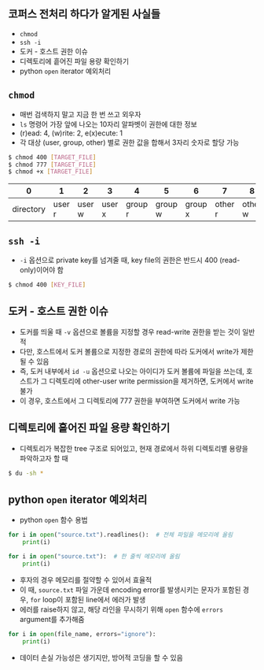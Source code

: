 ## 코퍼스 전처리 하다가 알게된 사실들
+ `chmod`
+ `ssh -i`
+ 도커 - 호스트 권한 이슈
+ 디렉토리에 흩어진 파일 용량 확인하기
+ python `open` iterator 예외처리

## `chmod`
+ 매번 검색하지 말고 지금 한 번 쓰고 외우자
+ `ls` 명령어 가장 앞에 나오는 10자리 알파벳이 권한에 대한 정보
+ (r)ead: 4, (w)rite: 2, e(x)ecute: 1
+ 각 대상 (user, group, other) 별로 권한 값을 합해서 3자리 숫자로 할당 가능

```bash
$ chmod 400 [TARGET_FILE]
$ chmod 777 [TARGET_FILE]
$ chmod +x [TARGET_FILE]
```

| 0 | 1 | 2 | 3 | 4 | 5 | 6 | 7 | 8 | 9 |
|---|---|---|---|---|---|---|---|---|---|
| directory | user r | user w | user x | group r | group w | group x | other r | other w | other x |

## `ssh -i`
+ `-i` 옵션으로 private key를 넘겨줄 때, key file의 권한은 반드시 400 (read-only)이어야 함
```bash
$ chmod 400 [KEY_FILE]
```

## 도커 - 호스트 권한 이슈
+ 도커를 띄울 때 `-v` 옵션으로 볼륨을 지정할 경우 read-write 권한을 받는 것이 일반적
+ 다만, 호스트에서 도커 볼륨으로 지정한 경로의 권한에 따라 도커에서 write가 제한될 수 있음
+ 즉, 도커 내부에서 `id -u` 옵션으로 나오는 아이디가 도커 볼륨에 파일을 쓰는데, 호스트가 그 디렉토리에 other-user write permission을 제거하면, 도커에서 write 불가
+ 이 경우, 호스트에서 그 디렉토리에 777 권한을 부여하면 도커에서 write 가능

## 디렉토리에 흩어진 파일 용량 확인하기
+ 디렉토리가 복잡한 tree 구조로 되어있고, 현재 경로에서 하위 디렉토리별 용량을 파악하고자 할 때
```bash
$ du -sh *
```

## python `open` iterator 예외처리
+ python `open` 함수 용법
```python
for i in open("source.txt").readlines():  # 전체 파일을 메모리에 올림
    print(i)

for i in open("source.txt"):  # 한 줄씩 메모리에 올림
    print(i)
```
+ 후자의 경우 메모리를 절약할 수 있어서 효율적
+ 이 때, `source.txt` 파일 가운데 encoding error를 발생시키는 문자가 포함된 경우, `for` loop이 포함된 line에서 에러가 발생
+ 에러를 raise하지 않고, 해당 라인을 무시하기 위해 `open` 함수에 `errors` argument를 추가해줌
```python
for i in open(file_name, errors="ignore"):
    print(i)
```
+ 데이터 손실 가능성은 생기지만, 방어적 코딩을 할 수 있음
